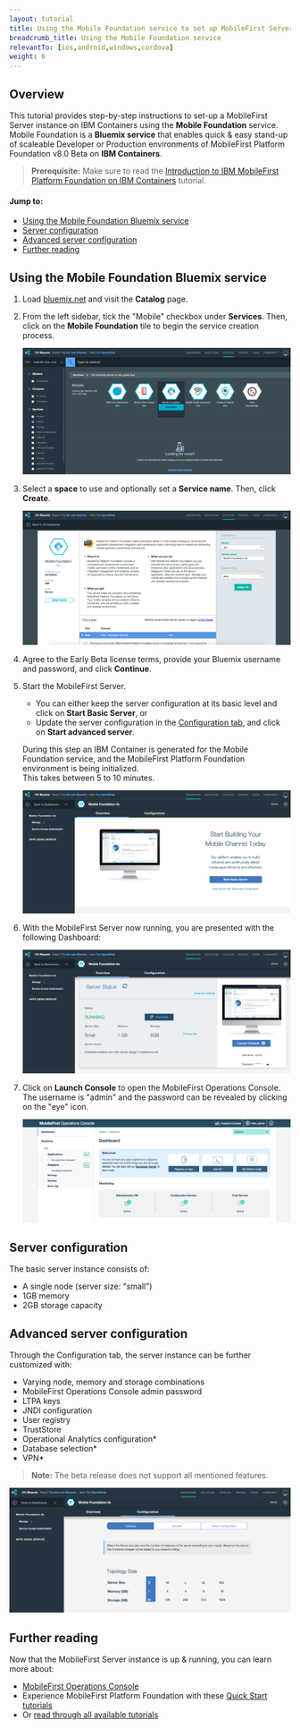 ```yaml
---
layout: tutorial
title: Using the Mobile Foundation service to set up MobileFirst Server on IBM Containers
breadcrumb_title: Using the Mobile Foundation service
relevantTo: [ios,android,windows,cordova]
weight: 6
---
```

## Overview
This tutorial provides step-by-step instructions to set-up a MobileFirst Server instance on IBM Containers using the **Mobile Foundation** service.  
Mobile Foundation is a **Bluemix service** that enables quick &amp; easy stand-up of scaleable Developer or Production environments of MobileFirst Platform Foundation v8.0 Beta on **IBM Containers**.

> **Prerequisite:** Make sure to read the [Introduction to IBM MobileFirst Platform Foundation on IBM Containers](../) tutorial.

#### Jump to:

* [Using the Mobile Foundation Bluemix service](#using-the-mobile-foundation-bluemix-service)
* [Server configuration](#server-configuration)
* [Advanced server configuration](#advanced-server-configuration)
* [Further reading](#further-reading)

## Using the Mobile Foundation Bluemix service

1. Load [bluemix.net](http://bluemix.net) and visit the **Catalog** page.

2. From the left sidebar, tick the "Mobile" checkbox under **Services**. Then, click on the **Mobile Foundation** tile to begin the service creation process.

    ![Image of Mobile Foundation setup](service-page.png)

3. Select a **space** to use and optionally set a **Service name**. Then, click **Create**.

    ![Image of Mobile Foundation setup](setup-service.png)

4. Agree to the Early Beta license terms, provide your Bluemix username and password, and click **Continue**.

5. Start the MobileFirst Server.
    - You can either keep the server configuration at its basic level and click on **Start Basic Server**, or
    - Update the server configuration in the [Configuration tab](#advanced-server-configuration), and click on **Start advanced server**.

    During this step an IBM Container is generated for the Mobile Foundation service, and the MobileFirst Platform Foundation environment is being initialized.  
    This takes between 5 to 10 minutes.

    ![Image of Mobile Foundation setup](overview-page.png)

6. With the MobileFirst Server now running, you are presented with the following Dashboard:

    ![Image of Mobile Foundation setup](service-dashboard.png)

7. Click on **Launch Console** to open the MobileFirst Operations Console.  The username is "admin" and the password can be revealed by clicking on the "eye" icon.

    ![Image of Mobile Foundation setup](dashboard.png)

## Server configuration
The basic server instance consists of:

* A single node (server size: "small")
* 1GB memory
* 2GB storage capacity

## Advanced server configuration
Through the Configuration tab, the server instance can be further customized with:

* Varying node, memory and storage combinations
* MobileFirst Operations Console admin password
* LTPA keys
* JNDI configuration
* User registry 
* TrustStore
* Operational Analytics configuration*
* Database selection*
* VPN*

> **Note:** The beta release does not support all mentioned features.

![Image of Mobile Foundation setup](advanced-server-configuration.png)

## Further reading
Now that the MobileFirst Server instance is up &amp; running, you can learn more about:

* [MobileFirst Operations Console](../../setting-up-your-development-environment/console)
* Experience MobileFirst Platform Foundation with these [Quick Start tutorials](../../quick-start)
* Or [read through all available tutorials](../../all-tutorials/)
